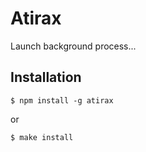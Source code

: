 # Atirax
Launch background process...

## Installation

    $ npm install -g atirax

or

    $ make install
